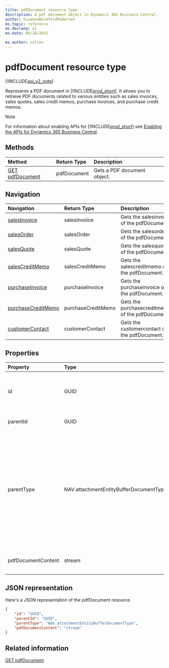 ```yaml
---
title: pdfDocument resource type
description: A pdf document object in Dynamics 365 Business Central.
author: SusanneWindfeldPedersen
ms.topic: reference
ms.devlang: al
ms.date: 04/28/2025

ms.author: solsen
---
```


# pdfDocument resource type

[!INCLUDE[api_v2_note](../../../includes/api_v2_note.md)]

Represents a PDF document in [!INCLUDE[prod_short](../../../includes/prod_short.md)]. It allows you to retrieve PDF documents related to various entities such as sales invoices, sales quotes, sales credit memos, purchase invoices, and purchase credit memos.

> [!NOTE]
> For information about enabling APIs for [!INCLUDE[prod_short](../../../includes/prod_short.md)] see [Enabling the APIs for Dynamics 365 Business Central](../enabling-apis-for-dynamics-nav.md).

## Methods

| Method | Return Type|Description |
|:--------------------|:-----------|:-------------------------|
|[GET pdfDocument](../api/dynamics_pdfdocument_get.md)|pdfDocument|Gets a PDF document object.|


## Navigation

| Navigation |Return Type| Description |
|:----------|:----------|:-----------------|
|[salesInvoice](dynamics_salesinvoice.md)|salesInvoice |Gets the salesinvoice of the pdfDocument.|
|[salesOrder](dynamics_salesorder.md)|salesOrder |Gets the salesorder of the pdfDocument.|
|[salesQuote](dynamics_salesquote.md)|salesQuote |Gets the salesquote of the pdfDocument.|
|[salesCreditMemo](dynamics_salescreditmemo.md)|salesCreditMemo |Gets the salescreditmemo of the pdfDocument.|
|[purchaseInvoice](dynamics_purchaseinvoice.md)|purchaseInvoice |Gets the purchaseinvoice of the pdfDocument.|
|[purchaseCreditMemo](dynamics_purchasecreditmemo.md)|purchaseCreditMemo |Gets the purchasecreditmemo of the pdfDocument.|
|[customerContact](dynamics_customercontact.md)|customerContact |Gets the customercontact of the pdfDocument.|

## Properties

| Property           | Type   |Description     |
|:-------------------|:-------|:---------------|
|id|GUID|The unique ID of the PDF document. Non-editable.|
|parentId|GUID|The ID of the parent entity. |
|parentType|NAV.attachmentEntityBufferDocumentType|The type of the parent document of the PDF document. It can be " ", "Journal", "Sales Order", "Sales Quote", "Sales Credit Memo", "Sales Invoice" or "Purchase Invoice".|
|pdfDocumentContent|stream|The content of the PDF document.|

## JSON representation

Here's a JSON representation of the pdfDocument resource.


```json
{
    "id": "GUID",
    "parentId": "GUID",
    "parentType": "NAV.attachmentEntityBufferDocumentType",
    "pdfDocumentContent": "stream"
}
```

## Related information

[GET pdfDocument](../api/dynamics_pdfDocument_Get.md)
